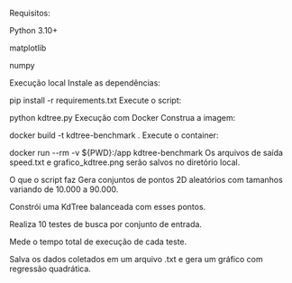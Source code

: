 Requisitos:

Python 3.10+

matplotlib

numpy

Execução local
Instale as dependências:


pip install -r requirements.txt
Execute o script:


python kdtree.py
Execução com Docker
Construa a imagem:


docker build -t kdtree-benchmark .
Execute o container:


docker run --rm -v ${PWD}:/app kdtree-benchmark
Os arquivos de saída speed.txt e grafico_kdtree.png serão salvos no diretório local.

O que o script faz
Gera conjuntos de pontos 2D aleatórios com tamanhos variando de 10.000 a 90.000.

Constrói uma KdTree balanceada com esses pontos.

Realiza 10 testes de busca por conjunto de entrada.

Mede o tempo total de execução de cada teste.

Salva os dados coletados em um arquivo .txt e gera um gráfico com regressão quadrática.
